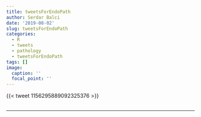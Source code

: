 ```yaml
---
title: tweetsForEndoPath
author: Serdar Balci
date: '2019-08-02'
slug: tweetsForEndoPath
categories:
  - R
  - tweets
  - pathology
  - tweetsForEndoPath
tags: []
image:
  caption: ''
  focal_point: ''
---
```



{{< tweet 1156295889092325376 >}}
<br>
<br>
<hr>
